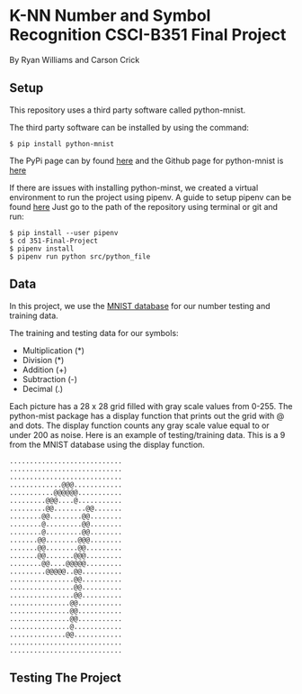 # **K-NN Number and Symbol Recognition CSCI-B351 Final Project**
By Ryan Williams and Carson Crick

## **Setup**
This repository uses a third party software called python-mnist.

The third party software can be installed by using the command:
```shell
$ pip install python-mnist
```

The PyPi page can by found [here][1] and the Github page for python-mnist is [here][2]

If there are issues with installing python-minst, we created a virtual environment to run the project using pipenv.
A guide to setup pipenv can be found [here][3]
Just go to the path of the repository using terminal or git and run:
```shell
$ pip install --user pipenv
$ cd 351-Final-Project
$ pipenv install
$ pipenv run python src/python_file
```

## **Data**
In this project, we use the [MNIST database][4] for our number testing and training data.

The training and testing data for our symbols:

* Multiplication (*)
* Division (*)
* Addition (+)
* Subtraction (-)
* Decimal (.)

Each picture has a 28 x 28 grid filled with gray scale values from 0-255.
The python-mist package has a display function that prints out the grid with @ and dots.
The display function counts any gray scale value equal to or under 200 as noise.
Here is an example of testing/training data. This is a 9 from the MNIST database using the display function.

```shell
............................
............................
............................
.............@@@............
...........@@@@@@...........
.........@@@....@...........
.........@@........@@.......
........@@........@@........
........@.........@@........
........@.........@@........
.......@@........@@@........
.......@@........@@.........
.......@@.......@@@.........
........@@....@@@@@.........
.........@@@@@..@@..........
................@@..........
................@@..........
................@@..........
...............@@...........
...............@@...........
...............@@...........
...............@............
..............@@............
............................
............................
```

## **Testing The Project**

[1]: https://pypi.org/project/python-mnist/

[2]: https://github.com/sorki/python-mnist

[3]: https://packaging.python.org/tutorials/managing-dependencies/

[4]: http://yann.lecun.com/exdb/mnist/
